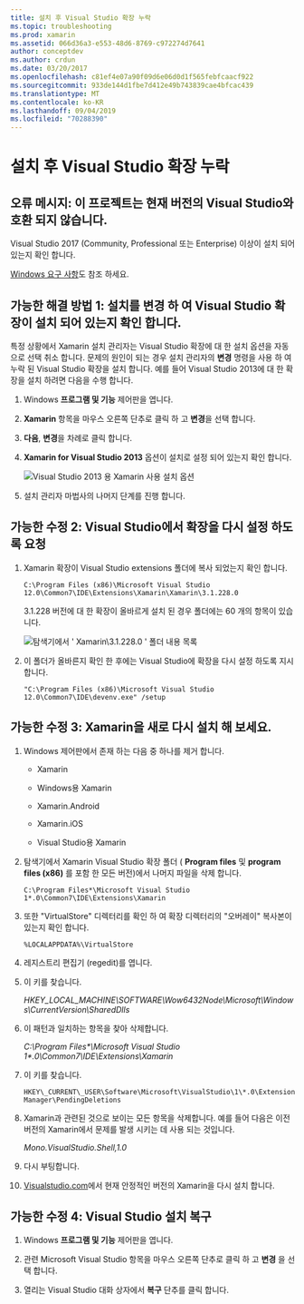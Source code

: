 ```yaml
---
title: 설치 후 Visual Studio 확장 누락
ms.topic: troubleshooting
ms.prod: xamarin
ms.assetid: 066d36a3-e553-48d6-8769-c972274d7641
author: conceptdev
ms.author: crdun
ms.date: 03/20/2017
ms.openlocfilehash: c81ef4e07a90f09d6e06d0d1f565febfcaacf922
ms.sourcegitcommit: 933de144d1fbe7d412e49b743839cae4bfcac439
ms.translationtype: MT
ms.contentlocale: ko-KR
ms.lasthandoff: 09/04/2019
ms.locfileid: "70288390"
---
```

# <a name="missing-visual-studio-extensions-after-installation"></a>설치 후 Visual Studio 확장 누락

## <a name="error-message-this-project-is-incompatible-with-the-current-edition-of-visual-studio"></a>오류 메시지: 이 프로젝트는 현재 버전의 Visual Studio와 호환 되지 않습니다.

Visual Studio 2017 (Community, Professional 또는 Enterprise) 이상이 설치 되어 있는지 확인 합니다.

[Windows 요구 사항](~/cross-platform/get-started/requirements.md#windows-requirements)도 참조 하세요.

## <a name="possible-fix-1-change-the-installation-to-make-sure-the-visual-studio-extensions-are-installed"></a>가능한 해결 방법 1: 설치를 변경 하 여 Visual Studio 확장이 설치 되어 있는지 확인 합니다.

특정 상황에서 Xamarin 설치 관리자는 Visual Studio 확장에 대 한 설치 옵션을 자동으로 선택 취소 합니다. 문제의 원인이 되는 경우 설치 관리자의 **변경** 명령을 사용 하 여 누락 된 Visual Studio 확장을 설치 합니다. 예를 들어 Visual Studio 2013에 대 한 확장을 설치 하려면 다음을 수행 합니다.

1. Windows **프로그램 및 기능** 제어판을 엽니다.

2. **Xamarin** 항목을 마우스 오른쪽 단추로 클릭 하 고 **변경**을 선택 합니다.

3. **다음**, **변경**을 차례로 클릭 합니다.

4. **Xamarin for Visual Studio 2013** 옵션이 설치로 설정 되어 있는지 확인 합니다.

    ![](missing-vs-extensions-images/installer.png "Visual Studio 2013 용 Xamarin 사용 설치 옵션")

5. 설치 관리자 마법사의 나머지 단계를 진행 합니다.

## <a name="possible-fix-2-ask-visual-studio-to-set-up-the-extensions-again"></a>가능한 수정 2: Visual Studio에서 확장을 다시 설정 하도록 요청

1. Xamarin 확장이 Visual Studio extensions 폴더에 복사 되었는지 확인 합니다.

    `C:\Program Files (x86)\Microsoft Visual Studio 12.0\Common7\IDE\Extensions\Xamarin\Xamarin\3.1.228.0`

    3\.1.228 버전에 대 한 확장이 올바르게 설치 된 경우 폴더에는 60 개의 항목이 있습니다.


    ![](missing-vs-extensions-images/folder.png "탐색기에서 ' Xamarin\3.1.228.0 ' 폴더 내용 목록")

2. 이 폴더가 올바른지 확인 한 후에는 Visual Studio에 확장을 다시 설정 하도록 지시 합니다.

    `"C:\Program Files (x86)\Microsoft Visual Studio 12.0\Common7\IDE\devenv.exe" /setup`

## <a name="possible-fix-3-try-a-fresh-reinstall-of-xamarin"></a>가능한 수정 3: Xamarin을 새로 다시 설치 해 보세요.

1. Windows 제어판에서 존재 하는 다음 중 하나를 제거 합니다.

    * Xamarin

    * Windows용 Xamarin

    * Xamarin.Android

    * Xamarin.iOS

    * Visual Studio용 Xamarin

2. 탐색기에서 Xamarin Visual Studio 확장 폴더 ( **Program files** 및 **program files (x86)** 를 포함 한 모든 버전)에서 나머지 파일을 삭제 합니다.

    `C:\Program Files*\Microsoft Visual Studio 1*.0\Common7\IDE\Extensions\Xamarin`

3. 또한 "VirtualStore" 디렉터리를 확인 하 여 확장 디렉터리의 "오버레이" 복사본이 있는지 확인 합니다.

    `%LOCALAPPDATA%\VirtualStore`

4. 레지스트리 편집기 (regedit)를 엽니다.

5. 이 키를 찾습니다.

    _HKEY\_LOCAL\_MACHINE\SOFTWARE\Wow6432Node\Microsoft\Windows\CurrentVersion\SharedDlls_

6. 이 패턴과 일치하는 항목을 찾아 삭제합니다.

    _C:\Program Files\*\Microsoft Visual Studio 1\*.0\Common7\IDE\Extensions\Xamarin_

7. 이 키를 찾습니다.

    `HKEY\_CURRENT\_USER\Software\Microsoft\VisualStudio\1\*.0\ExtensionManager\PendingDeletions`

8. Xamarin과 관련된 것으로 보이는 모든 항목을 삭제합니다. 예를 들어 다음은 이전 버전의 Xamarin에서 문제를 발생 시키는 데 사용 되는 것입니다.

    _Mono.VisualStudio.Shell,1.0_

9. 다시 부팅합니다.

10. [Visualstudio.com](https://visualstudio.com/xamarin)에서 현재 안정적인 버전의 Xamarin을 다시 설치 합니다.

## <a name="possible-fix-4-repair-visual-studio-installation"></a>가능한 수정 4: Visual Studio 설치 복구

1. Windows **프로그램 및 기능** 제어판을 엽니다.

2. 관련 Microsoft Visual Studio 항목을 마우스 오른쪽 단추로 클릭 하 고 **변경** 을 선택 합니다.

3. 열리는 Visual Studio 대화 상자에서 **복구** 단추를 클릭 합니다.
